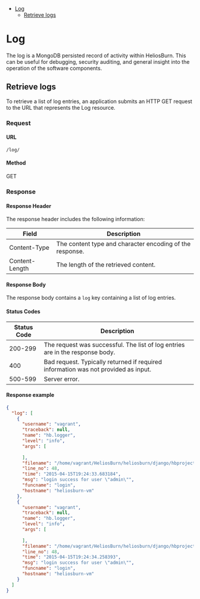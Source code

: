 - [Log](#log)
  - [Retrieve logs](#retrieve-logs)

# Log

The log is a MongoDB persisted record of activity within HeliosBurn. This can be useful for debugging, security auditing, and general insight into the operation of the software components.

## Retrieve logs

To retrieve a list of log entries, an application submits an HTTP GET request to the URL that represents the Log resource.

### Request

#### URL
`/log/`

#### Method
GET

### Response

#### Response Header
The response header includes the following information:

| Field | Description |
|---|---|
| Content-Type | The content type and character encoding of the response. |
| Content-Length | The length of the retrieved content. |

#### Response Body

The response body contains a `log` key containing a list of log entries.

#### Status Codes

| Status Code | Description |
|---|---|
| 200-299 | The request was successful. The list of log entries are in the response body. |
| 400 | Bad request. Typically returned if required information was not provided as input. |
| 500-599 | Server error. |

#### Response example

```json
{
  "log": [
    {
      "username": "vagrant",
      "traceback": null,
      "name": "hb.logger",
      "level": "info",
      "args": [
        
      ],
      "filename": "/home/vagrant/HeliosBurn/heliosburn/django/hbproject/api/views/auth.py",
      "line_no": 48,
      "time": "2015-04-15T19:24:33.683184",
      "msg": "login success for user \"admin\"",
      "funcname": "login",
      "hostname": "heliosburn-vm"
    },
    {
      "username": "vagrant",
      "traceback": null,
      "name": "hb.logger",
      "level": "info",
      "args": [
        
      ],
      "filename": "/home/vagrant/HeliosBurn/heliosburn/django/hbproject/api/views/auth.py",
      "line_no": 48,
      "time": "2015-04-15T19:24:34.258393",
      "msg": "login success for user \"admin\"",
      "funcname": "login",
      "hostname": "heliosburn-vm"
    }
  ]
}
```